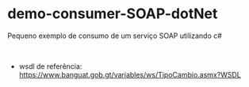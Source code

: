 # demo-consumer-SOAP-dotNet
Pequeno exemplo de consumo de um serviço SOAP utilizando c#

<br>

* wsdl de referência: https://www.banguat.gob.gt/variables/ws/TipoCambio.asmx?WSDL
